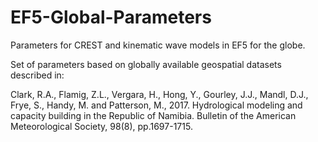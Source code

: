 # EF5-Global-Parameters
Parameters for CREST and kinematic wave models in EF5 for the globe.

Set of parameters based on globally available geospatial datasets described in:

Clark, R.A., Flamig, Z.L., Vergara, H., Hong, Y., Gourley, J.J., Mandl, D.J., Frye, S., Handy, M. and Patterson, M., 2017. Hydrological modeling and capacity building in the Republic of Namibia. Bulletin of the American Meteorological Society, 98(8), pp.1697-1715.
